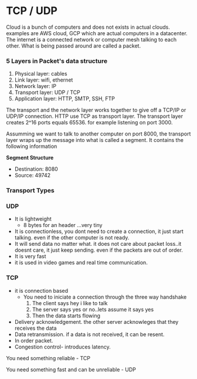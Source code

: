 # TCP / UDP

Cloud is a bunch of computers and does not exists in actual clouds. examples are AWS cloud, GCP which are actual computers in a datacenter. The internet is a connected network or computer mesh talking to each other. What is being passed around are called a packet.

### 5 Layers in Packet's data structure
1. Physical layer: cables
2. Link layer: wifi, ethernet
3. Network layer: IP
4. Transport layer: UDP / TCP
5. Application layer: HTTP, SMTP, SSH, FTP

The transport and the network layer works together to give off a TCP/IP or UDP/IP connection. HTTP use TCP as transport layer. The transport layer creates 2^16 ports equals 65536. for example listening on port 3000. 

Assumming we want to talk to another computer on port 8000, the transport layer wraps up the message into what is called a segment. It contains the following information

**Segment Structure**
- Destination: 8080
- Source: 49742

### Transport Types

### UDP

- It is lightweight
  - 8 bytes for an header ...very tiny
- It is connectionless, you dont need to create a connection, it just start talking. even if the other computer is not ready.
- It will send data no matter what. it does not care about packet loss..it doesnt care, it just keep sending. even if the packets are out of order.
- It is very fast
- it is used in video games and real time communication.


### TCP

- it is connection based
  - You need to iniciate a connection through the three way handshake
    1. The client says hey i like to talk
    2. The server says yes or no..lets assume it says yes
    3. Then the data starts flowing
- Delivery acknowledgement. the other server acknowleges that they receives the data
- Data retransmission. if a data is not received, it can be resent.
- In order packet.
- Congestion control- introduces latency.


You need something reliable - TCP

You need something fast and can be unreliable - UDP




